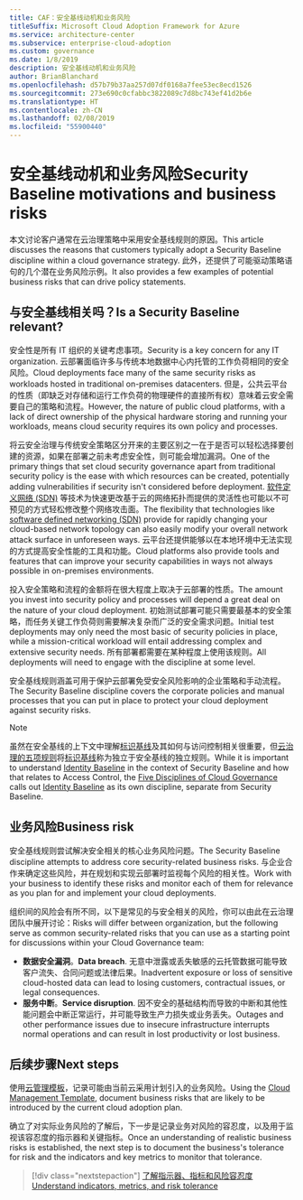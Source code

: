 ```yaml
---
title: CAF：安全基线动机和业务风险
titleSuffix: Microsoft Cloud Adoption Framework for Azure
ms.service: architecture-center
ms.subservice: enterprise-cloud-adoption
ms.custom: governance
ms.date: 1/8/2019
description: 安全基线动机和业务风险
author: BrianBlanchard
ms.openlocfilehash: d57b79b37aa257d07df0168a7fee53ec8ecd1526
ms.sourcegitcommit: 273e690c0cfabbc3822089c7d8bc743ef41d2b6e
ms.translationtype: HT
ms.contentlocale: zh-CN
ms.lasthandoff: 02/08/2019
ms.locfileid: "55900440"
---
```

# <a name="security-baseline-motivations-and-business-risks"></a><span data-ttu-id="93070-103">安全基线动机和业务风险</span><span class="sxs-lookup"><span data-stu-id="93070-103">Security Baseline motivations and business risks</span></span>

<span data-ttu-id="93070-104">本文讨论客户通常在云治理策略中采用安全基线规则的原因。</span><span class="sxs-lookup"><span data-stu-id="93070-104">This article discusses the reasons that customers typically adopt a Security Baseline discipline within a cloud governance strategy.</span></span> <span data-ttu-id="93070-105">此外，还提供了可能驱动策略语句的几个潜在业务风险示例。</span><span class="sxs-lookup"><span data-stu-id="93070-105">It also provides a few examples of potential business risks that can drive policy statements.</span></span>

<!-- markdownlint-disable MD026 -->

## <a name="is-a-security-baseline-relevant"></a><span data-ttu-id="93070-106">与安全基线相关吗？</span><span class="sxs-lookup"><span data-stu-id="93070-106">Is a Security Baseline relevant?</span></span>

<span data-ttu-id="93070-107">安全性是所有 IT 组织的关键考虑事项。</span><span class="sxs-lookup"><span data-stu-id="93070-107">Security is a key concern for any IT organization.</span></span> <span data-ttu-id="93070-108">云部署面临许多与传统本地数据中心内托管的工作负荷相同的安全风险。</span><span class="sxs-lookup"><span data-stu-id="93070-108">Cloud deployments face many of the same security risks as workloads hosted in traditional on-premises datacenters.</span></span> <span data-ttu-id="93070-109">但是，公共云平台的性质（即缺乏对存储和运行工作负荷的物理硬件的直接所有权）意味着云安全需要自己的策略和流程。</span><span class="sxs-lookup"><span data-stu-id="93070-109">However, the nature of public cloud platforms, with a lack of direct ownership of the physical hardware storing and running your workloads, means cloud security requires its own policy and processes.</span></span>

<span data-ttu-id="93070-110">将云安全治理与传统安全策略区分开来的主要区别之一在于是否可以轻松选择要创建的资源，如果在部署之前未考虑安全性，则可能会增加漏洞。</span><span class="sxs-lookup"><span data-stu-id="93070-110">One of the primary things that set cloud security governance apart from traditional security policy is the ease with which resources can be created, potentially adding vulnerabilities if security isn't considered before deployment.</span></span> <span data-ttu-id="93070-111">[软件定义网络 (SDN)](../../decision-guides/software-defined-network/overview.md) 等技术为快速更改基于云的网络拓扑而提供的灵活性也可能以不可预见的方式轻松修改整个网络攻击面。</span><span class="sxs-lookup"><span data-stu-id="93070-111">The flexibility that technologies like [software defined networking (SDN)](../../decision-guides/software-defined-network/overview.md) provide for rapidly changing your cloud-based network topology can also easily modify your overall network attack surface in unforeseen ways.</span></span> <span data-ttu-id="93070-112">云平台还提供能够以在本地环境中无法实现的方式提高安全性能的工具和功能。</span><span class="sxs-lookup"><span data-stu-id="93070-112">Cloud platforms also provide tools and features that can improve your security capabilities in ways not always possible in on-premises environments.</span></span>

<span data-ttu-id="93070-113">投入安全策略和流程的金额将在很大程度上取决于云部署的性质。</span><span class="sxs-lookup"><span data-stu-id="93070-113">The amount you invest into security policy and processes will depend a great deal on the nature of your cloud deployment.</span></span> <span data-ttu-id="93070-114">初始测试部署可能只需要最基本的安全策略，而任务关键工作负荷则需要解决复杂而广泛的安全需求问题。</span><span class="sxs-lookup"><span data-stu-id="93070-114">Initial test deployments may only need the most basic of security policies in place, while a mission-critical workload will entail addressing complex and extensive security needs.</span></span> <span data-ttu-id="93070-115">所有部署都需要在某种程度上使用该规则。</span><span class="sxs-lookup"><span data-stu-id="93070-115">All deployments will need to engage with the discipline at some level.</span></span>

<span data-ttu-id="93070-116">安全基线规则涵盖可用于保护云部署免受安全风险影响的企业策略和手动流程。</span><span class="sxs-lookup"><span data-stu-id="93070-116">The Security Baseline discipline covers the corporate policies and manual processes that you can put in place to protect your cloud deployment against security risks.</span></span>

> [!NOTE]
><span data-ttu-id="93070-117">虽然在安全基线的上下文中理解[标识基线](../identity-baseline/overview.md)及其如何与访问控制相关很重要，但[云治理的五项规则](../overview.md)将[标识基线](../identity-baseline/overview.md)称为独立于安全基线的独立规则。</span><span class="sxs-lookup"><span data-stu-id="93070-117">While it is important to understand [Identity Baseline](../identity-baseline/overview.md) in the context of Security Baseline and how that relates to Access Control, the [Five Disciplines of Cloud Governance](../overview.md) calls out [Identity Baseline](../identity-baseline/overview.md) as its own discipline, separate from Security Baseline.</span></span>

## <a name="business-risk"></a><span data-ttu-id="93070-118">业务风险</span><span class="sxs-lookup"><span data-stu-id="93070-118">Business risk</span></span>

<span data-ttu-id="93070-119">安全基线规则尝试解决安全相关的核心业务风险问题。</span><span class="sxs-lookup"><span data-stu-id="93070-119">The Security Baseline discipline attempts to address core security-related business risks.</span></span> <span data-ttu-id="93070-120">与企业合作来确定这些风险，并在规划和实现云部署时监视每个风险的相关性。</span><span class="sxs-lookup"><span data-stu-id="93070-120">Work with your business to identify these risks and monitor each of them for relevance as you plan for and implement your cloud deployments.</span></span>

<span data-ttu-id="93070-121">组织间的风险会有所不同，以下是常见的与安全相关的风险，你可以由此在云治理团队中展开讨论：</span><span class="sxs-lookup"><span data-stu-id="93070-121">Risks will differ between organization, but the following serve as common security-related risks that you can use as a starting point for discussions within your Cloud Governance team:</span></span>

- <span data-ttu-id="93070-122">**数据安全漏洞**。</span><span class="sxs-lookup"><span data-stu-id="93070-122">**Data breach**.</span></span> <span data-ttu-id="93070-123">无意中泄露或丢失敏感的云托管数据可能导致客户流失、合同问题或法律后果。</span><span class="sxs-lookup"><span data-stu-id="93070-123">Inadvertent exposure or loss of sensitive cloud-hosted data can lead to losing customers, contractual issues, or legal consequences.</span></span>
- <span data-ttu-id="93070-124">**服务中断**。</span><span class="sxs-lookup"><span data-stu-id="93070-124">**Service disruption**.</span></span> <span data-ttu-id="93070-125">因不安全的基础结构而导致的中断和其他性能问题会中断正常运行，并可能导致生产力损失或业务丢失。</span><span class="sxs-lookup"><span data-stu-id="93070-125">Outages and other performance issues due to insecure infrastructure interrupts normal operations and can result in lost productivity or lost business.</span></span>

## <a name="next-steps"></a><span data-ttu-id="93070-126">后续步骤</span><span class="sxs-lookup"><span data-stu-id="93070-126">Next steps</span></span>

<span data-ttu-id="93070-127">使用[云管理模板](./template.md)，记录可能由当前云采用计划引入的业务风险。</span><span class="sxs-lookup"><span data-stu-id="93070-127">Using the [Cloud Management Template](./template.md), document business risks that are likely to be introduced by the current cloud adoption plan.</span></span>

<span data-ttu-id="93070-128">确立了对实际业务风险的了解后，下一步是记录业务对风险的容忍度，以及用于监视该容忍度的指示器和关键指标。</span><span class="sxs-lookup"><span data-stu-id="93070-128">Once an understanding of realistic business risks is established, the next step is to document the business's tolerance for risk and the indicators and key metrics to monitor that tolerance.</span></span>

> [!div class="nextstepaction"]
> [<span data-ttu-id="93070-129">了解指示器、指标和风险容忍度</span><span class="sxs-lookup"><span data-stu-id="93070-129">Understand indicators, metrics, and risk tolerance</span></span>](./metrics-tolerance.md)
